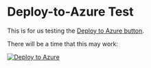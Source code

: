 # Deploy-to-Azure Test

This is for us testing the [Deploy to Azure button](https://www.microsoft.com/developerblog/2017/01/17/the-deploy-to-azure-button/).

There will be a time that this may work:

[![Deploy to Azure](https://azuredeploy.net/deploybutton.svg)](https://portal.azure.com/#create/Microsoft.Template/uri/https%3A%2F%2Fraw.githubusercontent.com%2Farmadillica%2Fdeploy-to-azure-test%2Fmaster%2Fazuredeploy.json)
